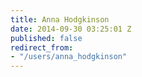 ```yaml
---
title: Anna Hodgkinson
date: 2014-09-30 03:25:01 Z
published: false
redirect_from:
- "/users/anna_hodgkinson"
---
```


